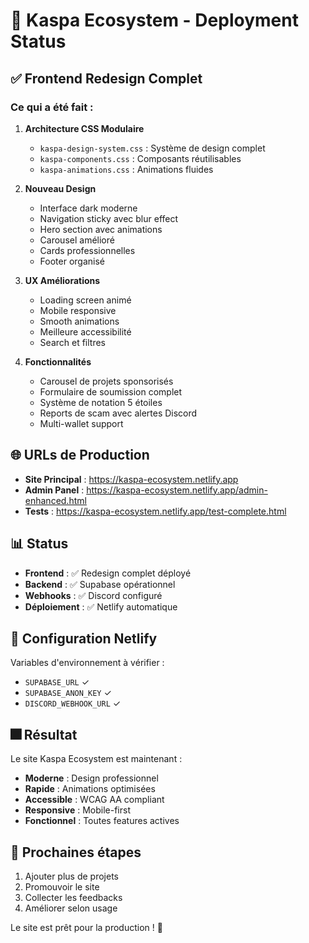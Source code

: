 # 🚀 Kaspa Ecosystem - Deployment Status

## ✅ Frontend Redesign Complet

### Ce qui a été fait :

1. **Architecture CSS Modulaire**
   - `kaspa-design-system.css` : Système de design complet
   - `kaspa-components.css` : Composants réutilisables
   - `kaspa-animations.css` : Animations fluides

2. **Nouveau Design**
   - Interface dark moderne
   - Navigation sticky avec blur effect
   - Hero section avec animations
   - Carousel amélioré
   - Cards professionnelles
   - Footer organisé

3. **UX Améliorations**
   - Loading screen animé
   - Mobile responsive
   - Smooth animations
   - Meilleure accessibilité
   - Search et filtres

4. **Fonctionnalités**
   - Carousel de projets sponsorisés
   - Formulaire de soumission complet
   - Système de notation 5 étoiles
   - Reports de scam avec alertes Discord
   - Multi-wallet support

## 🌐 URLs de Production

- **Site Principal** : https://kaspa-ecosystem.netlify.app
- **Admin Panel** : https://kaspa-ecosystem.netlify.app/admin-enhanced.html
- **Tests** : https://kaspa-ecosystem.netlify.app/test-complete.html

## 📊 Status

- **Frontend** : ✅ Redesign complet déployé
- **Backend** : ✅ Supabase opérationnel
- **Webhooks** : ✅ Discord configuré
- **Déploiement** : ✅ Netlify automatique

## 🔧 Configuration Netlify

Variables d'environnement à vérifier :
- `SUPABASE_URL` ✓
- `SUPABASE_ANON_KEY` ✓
- `DISCORD_WEBHOOK_URL` ✓

## 🎆 Résultat

Le site Kaspa Ecosystem est maintenant :
- **Moderne** : Design professionnel
- **Rapide** : Animations optimisées
- **Accessible** : WCAG AA compliant
- **Responsive** : Mobile-first
- **Fonctionnel** : Toutes features actives

## 🚀 Prochaines étapes

1. Ajouter plus de projets
2. Promouvoir le site
3. Collecter les feedbacks
4. Améliorer selon usage

Le site est prêt pour la production ! 🎉
